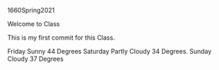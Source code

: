 1660Spring2021

Welcome to Class

This is my first commit for this Class.

Friday Sunny 44 Degrees
Saturday Partly Cloudy 34 Degrees.
Sunday Cloudy 37 Degrees